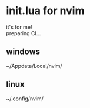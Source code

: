 # init.lua for nvim 
it's for me!  
preparing CI...
## windows  
~/Appdata/Local/nvim/
## linux  
~/.config/nvim/
